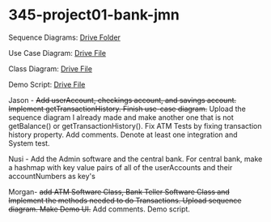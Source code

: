 # 345-project01-bank-jmn

Sequence Diagrams: [Drive Folder](https://drive.google.com/drive/folders/1yyHlz53mAFJjqUoy50aMLYiEDv5KDADf?usp=sharing)

Use Case Diagram: [Drive File](https://drive.google.com/file/d/12xr00PDc3nbpN5pSQ1_qXusVeaE4vdD2/view?usp=sharing)

Class Diagram: [Drive File](https://drive.google.com/file/d/1X31Jxgbfs3lRBemAtwiPOqcjQsmgOdPW/view?usp=sharing)

Demo Script: [Drive File](https://docs.google.com/document/d/1sle98_7w_Le1sxJVBiX3JpgwzeYqoNcex-QGLKcYplU/edit?usp=sharing)

Jason - ~~Add userAccount, checkings account, and savings account. Implement getTransactionHistory. Finish use-case diagram.~~ Upload the sequence diagram I already made and make another one that is not getBalance() or getTransactionHistory(). Fix ATM Tests by fixing transaction history property. Add comments. Denote at least one integration and System test.

Nusi - Add the Admin software and the central bank. For central bank, make a hashmap with key value pairs of all of the userAccounts and their accountNumbers as key's

Morgan- ~~add ATM Software Class, Bank Teller Software Class and Implement the methods needed to do Transactions. Upload sequence diagram. Make Demo UI.~~ Add comments. Demo script.
